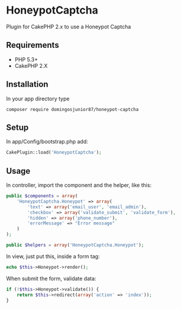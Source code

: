# HoneypotCaptcha
Plugin for CakePHP 2.x to use a Honeypot Captcha

## Requirements
* PHP 5.3+
* CakePHP 2.X

## Installation
In your app directory type

```
composer require domingosjunior87/honeypot-captcha
```

## Setup
In app/Config/bootstrap.php add:

```php
CakePlugin::load('HoneypotCaptcha');
```

## Usage
In controller, import the component and the helper, like this:

```php
public $components = array(
    'HoneypotCaptcha.Honeypot' => array(
        'text' => array('email_user', 'email_admin'),
        'checkbox' => array('validate_submit', 'validate_form'),
        'hidden' => array('phone_number'),
        'errorMessage' => "Error message"
    )
);

public $helpers = array('HoneypotCaptcha.Honeypot');
```

In view, just put this, inside a form tag:

```php
echo $this->Honeypot->render();
```

When submit the form, validate data:

```php
if (!$this->Honeypot->validate()) {
	return $this->redirect(array('action' => 'index'));
}
```
